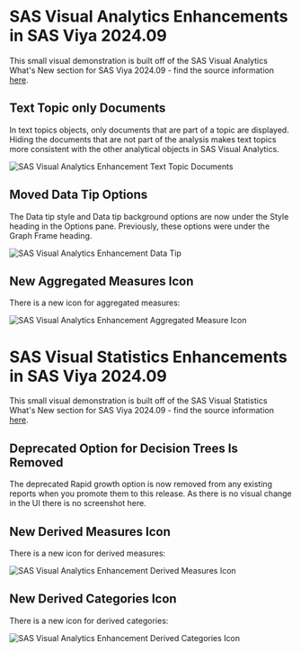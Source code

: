 # SAS Visual Analytics Enhancements in SAS Viya 2024.09

This small visual demonstration is built off of the SAS Visual Analytics What's New section for SAS Viya 2024.09 - find the source information [here](https://go.documentation.sas.com/doc/en/vacdc/v_028/vawn/n1tk86zu2bnpccn15ay2vb1wnrky.htm).

## Text Topic only Documents

In text topics objects, only documents that are part of a topic are displayed. Hiding the documents that are not part of the analysis makes text topics more consistent with the other analytical objects in SAS Visual Analytics.

![SAS Visual Analytics Enhancement Text Topic Documents](./SAS-Visual-Analytics-Enhancement-Text-Topic-Documents.png)

## Moved Data Tip Options

The Data tip style and Data tip background options are now under the Style heading in the Options pane. Previously, these options were under the Graph Frame heading.

![SAS Visual Analytics Enhancement Data Tip](./SAS-Visual-Analytics-Enhancement-Data-Tip.png)

## New Aggregated Measures Icon

There is a new icon for aggregated measures:

![SAS Visual Analytics Enhancement Aggregated Measure Icon](./SAS-Visual-Analytics-Enhancement-Aggregated-Measure-Icon.png)

# SAS Visual Statistics Enhancements in SAS Viya 2024.09

This small visual demonstration is built off of the SAS Visual Statistics What's New section for SAS Viya 2024.09 - find the source information [here](https://go.documentation.sas.com/doc/en/vacdc/v_028/vswn/n0rhnoqhw32k1yn1taw6h3fwqko1.htm).

## Deprecated Option for Decision Trees Is Removed

The deprecated Rapid growth option is now removed from any existing reports when you promote them to this release. As there is no visual change in the UI there is no screenshot here.

## New Derived Measures Icon

There is a new icon for derived measures:

![SAS Visual Analytics Enhancement Derived Measures Icon](./SAS-Visual-Analytics-Enhancement-Derived-Measures-Icon.png)

## New Derived Categories Icon

There is a new icon for derived categories:

![SAS Visual Analytics Enhancement Derived Categories Icon](./SAS-Visual-Analytics-Enhancement-Derived-Categories-Icon.png)
